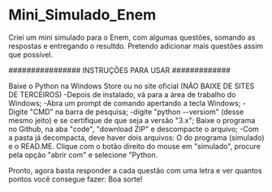 # Mini_Simulado_Enem
Criei um mini simulado para o Enem, com algumas questões, somando as respostas e entregando o resultdo.
Pretendo adicionar mais questões assim que possível. 

################ INSTRUÇÕES PARA USAR #############

Baixe o Python na Windows Store ou no site oficial (NÃO BAIXE DE SITES DE TERCEIROS)
-Depois de instalado, vá para a área de trabalho do Windows;
-Abra um prompt de comando apertando a tecla Windows;
-Digite "CMD" na barra de pesquisa;
-digite "python --versiom" (desse mesmo jeito) e se certifique de que seja a versão "3.x";
Baixe o programa no Github, na aba "code", "download ZIP" e descompacte o arquivo;
-Com a pasta já decompacta, deve haver dois arquivos: O do programa (simulado) e o READ.ME. Clique com o botão direito do mouse em "simulado", procure pela opção "abrir com" e selecione "Python. 


Pronto, agora basta responder a cada questão com uma letra e ver quantos pontos você consegue fazer: Boa sorte! 
